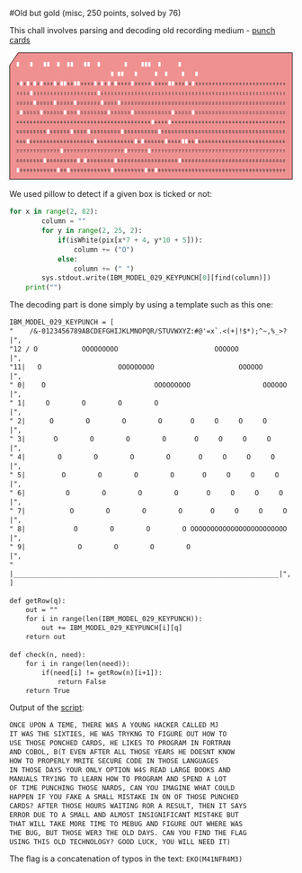 #Old but gold (misc, 250 points, solved by 76)

This chall involves parsing and decoding old recording medium - [punch cards](https://en.wikipedia.org/wiki/Punched_card)

![scr1.png](scr1.png)

We used pillow to detect if a given box is ticked or not:

``` python
for x in range(2, 82):
		column = ""
		for y in range(2, 25, 2):
			if(isWhite(pix[x*7 + 4, y*10 + 5])):
				column += ("O")
			else:
				column += (" ")
		sys.stdout.write(IBM_MODEL_029_KEYPUNCH[0][find(column)])
	print("")
```

The decoding part is done simply by using a template such as this one:

```
IBM_MODEL_029_KEYPUNCH = [
"    /&-0123456789ABCDEFGHIJKLMNOPQR/STUVWXYZ:#@'=x`.<(+|!$*);^~,%_>? |",
"12 / O           OOOOOOOOO                        OOOOOO             |",
"11|   O                   OOOOOOOOO                     OOOOOO       |",
" 0|    O                           OOOOOOOOO                  OOOOOO |",
" 1|     O        O        O        O                                 |",
" 2|      O        O        O        O       O     O     O     O      |",
" 3|       O        O        O        O       O     O     O     O     |",
" 4|        O        O        O        O       O     O     O     O    |",
" 5|         O        O        O        O       O     O     O     O   |",
" 6|          O        O        O        O       O     O     O     O  |",
" 7|           O        O        O        O       O     O     O     O |",
" 8|            O        O        O        O OOOOOOOOOOOOOOOOOOOOOOOO |",
" 9|             O        O        O        O                         |",
"  |__________________________________________________________________|",
]

def getRow(q):
	out = ""
	for i in range(len(IBM_MODEL_029_KEYPUNCH)):
		out += IBM_MODEL_029_KEYPUNCH[i][q]
	return out

def check(n, need):
	for i in range(len(need)):
		if(need[i] != getRow(n)[i+1]):
			return False
	return True
```

Output of the [script](punched.py):

```
ONCE UPON A TEME, THERE WAS A YOUNG HACKER CALLED MJ
IT WAS THE SIXTIES, HE WAS TRYKNG TO FIGURE OUT HOW TO
USE THOSE PONCHED CARDS, HE LIKES TO PROGRAM IN FORTRAN
AND COBOL, B(T EVEN AFTER ALL THOSE YEARS HE DOESNT KNOW
HOW TO PROPERLY MRITE SECURE CODE IN THOSE LANGUAGES
IN THOSE DAYS YOUR ONLY OPTION W4S READ LARGE BOOKS AND
MANUALS TRY1NG TO LEARN HOW TO PROGRAM AND SPEND A LOT
OF TIME PUNCHING THOSE NARDS, CAN YOU IMAGINE WHAT COULD
HAPPEN IF YOU FAKE A SMALL MISTAKE IN ON OF THOSE PUNCHED
CARDS? AFTER THOSE HOURS WAITING ROR A RESULT, THEN IT SAYS
ERROR DUE TO A SMALL AND ALMOST INSIGNIFICANT MIST4KE BUT
THAT WILL TAKE MORE TIME TO MEBUG AND FIGURE OUT WHERE WAS
THE BUG, BUT THOSE WER3 THE OLD DAYS. CAN YOU FIND THE FLAG
USING THIS OLD TECHNOLOGY? GOOD LUCK, YOU WILL NEED IT)
```

The flag is a concatenation of typos in the text:
`EKO(M41NFR4M3)`